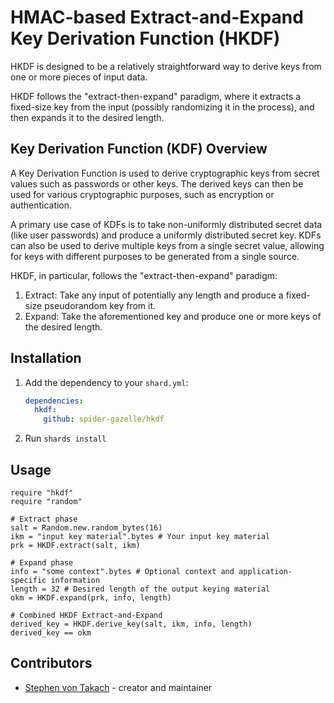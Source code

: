 # HMAC-based Extract-and-Expand Key Derivation Function (HKDF)

HKDF is designed to be a relatively straightforward way to derive keys from one or more pieces of input data.

HKDF follows the "extract-then-expand" paradigm, where it extracts a fixed-size key from the input (possibly randomizing it in the process), and then expands it to the desired length.

## Key Derivation Function (KDF) Overview

A Key Derivation Function is used to derive cryptographic keys from secret values such as passwords or other keys.
The derived keys can then be used for various cryptographic purposes, such as encryption or authentication.

A primary use case of KDFs is to take non-uniformly distributed secret data (like user passwords) and produce a uniformly distributed secret key. KDFs can also be used to derive multiple keys from a single secret value, allowing for keys with different purposes to be generated from a single source.

HKDF, in particular, follows the "extract-then-expand" paradigm:

1. Extract: Take any input of potentially any length and produce a fixed-size pseudorandom key from it.
2. Expand: Take the aforementioned key and produce one or more keys of the desired length.

## Installation

1. Add the dependency to your `shard.yml`:

   ```yaml
   dependencies:
     hkdf:
       github: spider-gazelle/hkdf
   ```

2. Run `shards install`

## Usage

```crystal
require "hkdf"
require "random"

# Extract phase
salt = Random.new.random_bytes(16)
ikm = "input key material".bytes # Your input key material
prk = HKDF.extract(salt, ikm)

# Expand phase
info = "some context".bytes # Optional context and application-specific information
length = 32 # Desired length of the output keying material
okm = HKDF.expand(prk, info, length)

# Combined HKDF Extract-and-Expand
derived_key = HKDF.derive_key(salt, ikm, info, length)
derived_key == okm
```

## Contributors

- [Stephen von Takach](https://github.com/stakach) - creator and maintainer
